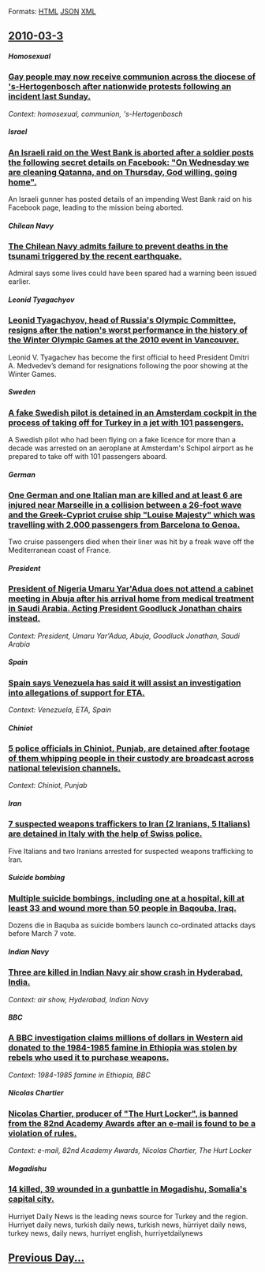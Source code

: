 
Formats: [HTML](2010/03/3/index.html)  [JSON](2010/03/3/index.json)  [XML](2010/03/3/index.xml)  

## [2010-03-3](/news/2010/03/3/index.md)

##### Homosexual
### [Gay people may now receive communion across the diocese of 's-Hertogenbosch after nationwide protests following an incident last Sunday. ](/news/2010/03/3/gay-people-may-now-receive-communion-across-the-diocese-of-s-hertogenbosch-after-nationwide-protests-following-an-incident-last-sunday.md)
_Context: homosexual, communion, 's-Hertogenbosch_

##### Israel
### [An Israeli raid on the West Bank is aborted after a soldier posts the following secret details on Facebook: "On Wednesday we are cleaning Qatanna, and on Thursday, God willing, going home". ](/news/2010/03/3/an-israeli-raid-on-the-west-bank-is-aborted-after-a-soldier-posts-the-following-secret-details-on-facebook-on-wednesday-we-are-cleaning-qa.md)
An Israeli gunner has posted details of an impending West Bank raid on his Facebook page, leading to the mission being aborted.

##### Chilean Navy
### [The Chilean Navy admits failure to prevent deaths in the tsunami triggered by the recent earthquake. ](/news/2010/03/3/the-chilean-navy-admits-failure-to-prevent-deaths-in-the-tsunami-triggered-by-the-recent-earthquake.md)
Admiral says some lives could have been spared had a warning been issued earlier.

##### Leonid Tyagachyov
### [Leonid Tyagachyov, head of Russia's Olympic Committee, resigns after the nation's worst performance in the history of the Winter Olympic Games at the 2010 event in Vancouver. ](/news/2010/03/3/leonid-tyagachyov-head-of-russia-s-olympic-committee-resigns-after-the-nation-s-worst-performance-in-the-history-of-the-winter-olympic-gam.md)
Leonid V. Tyagachev has become the first official to heed President Dmitri A. Medvedev’s demand for resignations following the poor showing at the Winter Games.

##### Sweden
### [A fake Swedish pilot is detained in an Amsterdam cockpit in the process of taking off for Turkey in a jet with 101 passengers. ](/news/2010/03/3/a-fake-swedish-pilot-is-detained-in-an-amsterdam-cockpit-in-the-process-of-taking-off-for-turkey-in-a-jet-with-101-passengers.md)
A Swedish pilot who had been flying on a fake licence for more than a decade was arrested on an aeroplane at Amsterdam&#039;s Schipol airport as he prepared to take off with 101 passengers aboard.

##### German
### [One German and one Italian man are killed and at least 6 are injured near Marseille in a collision between a 26-foot wave and the Greek-Cypriot cruise ship "Louise Majesty" which was travelling with 2,000 passengers from Barcelona to Genoa. ](/news/2010/03/3/one-german-and-one-italian-man-are-killed-and-at-least-6-are-injured-near-marseille-in-a-collision-between-a-26-foot-wave-and-the-greek-cypr.md)
Two cruise passengers died when their liner was hit by a freak wave off the Mediterranean coast of France.

##### President
### [President of Nigeria Umaru Yar'Adua does not attend a cabinet meeting in Abuja after his arrival home from medical treatment in Saudi Arabia. Acting President Goodluck Jonathan chairs instead. ](/news/2010/03/3/president-of-nigeria-umaru-yar-adua-does-not-attend-a-cabinet-meeting-in-abuja-after-his-arrival-home-from-medical-treatment-in-saudi-arabia.md)
_Context: President, Umaru Yar'Adua, Abuja, Goodluck Jonathan, Saudi Arabia_

##### Spain
### [Spain says Venezuela has said it will assist an investigation into allegations of support for ETA. ](/news/2010/03/3/spain-says-venezuela-has-said-it-will-assist-an-investigation-into-allegations-of-support-for-eta.md)
_Context: Venezuela, ETA, Spain_

##### Chiniot
### [5 police officials in Chiniot, Punjab, are detained after footage of them whipping people in their custody are broadcast across national television channels. ](/news/2010/03/3/5-police-officials-in-chiniot-punjab-are-detained-after-footage-of-them-whipping-people-in-their-custody-are-broadcast-across-national-tel.md)
_Context: Chiniot, Punjab_

##### Iran
### [7 suspected weapons traffickers to Iran (2 Iranians, 5 Italians) are detained in Italy with the help of Swiss police. ](/news/2010/03/3/7-suspected-weapons-traffickers-to-iran-2-iranians-5-italians-are-detained-in-italy-with-the-help-of-swiss-police.md)
Five Italians and two Iranians arrested for suspected weapons trafficking to Iran.

##### Suicide bombing
### [Multiple suicide bombings, including one at a hospital, kill at least 33 and wound more than 50 people in Baqouba, Iraq. ](/news/2010/03/3/multiple-suicide-bombings-including-one-at-a-hospital-kill-at-least-33-and-wound-more-than-50-people-in-baqouba-iraq.md)
Dozens die in Baquba as suicide bombers launch co-ordinated attacks days before March 7 vote.

##### Indian Navy
### [Three are killed in Indian Navy air show crash in Hyderabad, India. ](/news/2010/03/3/three-are-killed-in-indian-navy-air-show-crash-in-hyderabad-india.md)
_Context: air show, Hyderabad, Indian Navy_

##### BBC
### [A BBC investigation claims millions of dollars in Western aid donated to the 1984-1985 famine in Ethiopia was stolen by rebels who used it to purchase weapons. ](/news/2010/03/3/a-bbc-investigation-claims-millions-of-dollars-in-western-aid-donated-to-the-1984a1985-famine-in-ethiopia-was-stolen-by-rebels-who-used-it.md)
_Context: 1984-1985 famine in Ethiopia, BBC_

##### Nicolas Chartier
### [Nicolas Chartier, producer of "The Hurt Locker", is banned from the 82nd Academy Awards after an e-mail is found to be a violation of rules. ](/news/2010/03/3/nicolas-chartier-producer-of-the-hurt-locker-is-banned-from-the-82nd-academy-awards-after-an-e-mail-is-found-to-be-a-violation-of-rules.md)
_Context: e-mail, 82nd Academy Awards, Nicolas Chartier, The Hurt Locker_

##### Mogadishu
### [14 killed, 39 wounded in a gunbattle in Mogadishu, Somalia's capital city. ](/news/2010/03/3/14-killed-39-wounded-in-a-gunbattle-in-mogadishu-somalia-s-capital-city.md)
Hurriyet Daily News is the leading news source for Turkey and the region. Hurriyet daily news, turkish daily news, turkish news, hürriyet daily news, turkey news, daily news, hurriyet english, hurriyetdailynews

## [Previous Day...](/news/2010/03/2/index.md)

